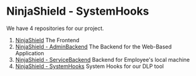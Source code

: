 # NinjaShield - SystemHooks

We have 4 repositories for our project.

1. [NinjaShield](https://github.com/FazleAlahiMukim/NinjaShield) The Frontend
2. [NinjaShield - AdminBackend](https://github.com/FazleAlahiMukim/NinjaShield-AdminBackend) The Backend for the Web-Based Application
3. [NinjaShield - ServiceBackend](https://github.com/FazleAlahiMukim/NinjaShield-Backend) Backend for Employee's local machine
4. [NinjaShield - SystemHooks](https://github.com/FazleAlahiMukim/NinjaShield-SystemHooks) System Hooks for our DLP tool
